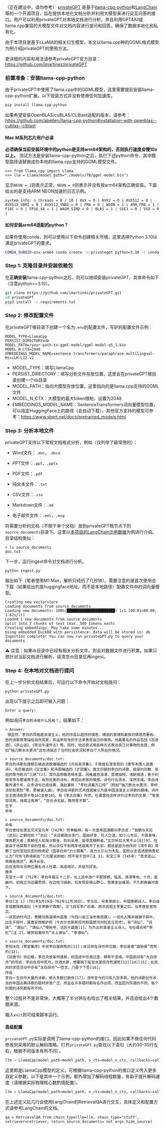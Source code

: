 （正在建设中，请勿参考）
[privateGPT](https://github.com/imartinez/privateGPT) 是基于[llama-cpp-python](https://github.com/abetlen/llama-cpp-python)和[LangChain](https://github.com/hwchase17/langchain)等的一个开源项目，旨在提供本地化文档分析并利用大模型来进行交互问答的接口。用户可以利用privateGPT对本地文档进行分析，并且利用GPT4All或llama.cpp兼容的大模型文件对文档内容进行提问和回答，确保了数据本地化和私有化。

由于本项目是基于LLaMA的相关衍生模型，本文以llama.cpp种的GGML格式模型为例介绍privateGPT的使用方法。

更详细的内容和用法请参考privateGPT官方目录：https://github.com/imartinez/privateGPT

### 前置准备：安装llama-cpp-python

由于privateGPT中使用了llama.cpp中的GGML模型，这里需要提前安装llama-cpp-python扩展。以下安装方式并没有使用任何加速库。

```bash
pip install llama-cpp-python
```

如果希望安装OpenBLAS/cuBLAS/CLBlast适配的版本，请参考：https://github.com/abetlen/llama-cpp-python#installation-with-openblas--cublas--clblast

#### Mac M系列芯片用户必读

**必须确保当前安装环境中的python是支持arm64架构的，否则执行速度会慢10x以上。**
测试方法是安装llama-cpp-python之后，执行下述python命令，其中模型路径请替换成你本地的llama.cpp支持的GGML模型文件。

```
>>> from llama_cpp import Llama
>>> llm = Llama(model_path="./models/7B/ggml-model.bin")
```

显示`NEON = 1`则表示正常，`NEON = 0`则表示并没有按arm64架构正确安装。下面给出的是支持ARM NEON加速的日志示例。

```
system_info: n_threads = 8 / 10 | AVX = 0 | AVX2 = 0 | AVX512 = 0 | AVX512_VBMI = 0 | AVX512_VNNI = 0 | FMA = 0 | NEON = 1 | ARM_FMA = 1 | F16C = 0 | FP16_VA = 1 | WASM_SIMD = 0 | BLAS = 1 | SSE3 = 0 | VSX = 0 |
```

#### 如何安装arm64适配的python？

如果你使用conda，则可以使用以下命令创建相关环境，这里选择Python 3.10以满足privateGPT的要求。

```bash
CONDA_SUBDIR=osx-arm64 conda create -n privategpt python=3.10 -c conda-forge
```

### Step 1: 克隆目录并安装依赖包

在**正确安装**llama-cpp-python之后，则可以继续安装privateGPT，具体命令如下（注意python>=3.10）。

```bash
git clone https://github.com/imartinez/privateGPT.git
cd privateGPT
pip3 install -r requirements.txt
```

### Step 2: 修改配置文件

在privateGPT根目录下创建一个名为`.env`的配置文件，写好的配置文件示例：

```
MODEL_TYPE=LlamaCpp
PERSIST_DIRECTORY=db
MODEL_PATH=/your-path-to-ggml-model/ggml-model-q5_1.bin
MODEL_N_CTX=2048
EMBEDDINGS_MODEL_NAME=sentence-transformers/paraphrase-multilingual-MiniLM-L12-v2
```

- MODEL_TYPE：填写LlamaCpp
- PERSIST_DIRECTORY：填写分析文件存放位置，这里会在privateGPT根目录创建一个`db`目录
- MODEL_PATH：指向大模型存放位置，这里指向的是llama.cpp支持的GGML文件
- MODEL_N_CTX：大模型的最大token限制，设置为2048
- EMBEDDINGS_MODEL_NAME：SentenceTransformers词向量模型位置，可以指定HuggingFace上的路径（会自动下载），其他官方支持的模型可参考：https://www.sbert.net/docs/pretrained_models.html

### Step 3: 分析本地文件

privateGPT支持以下常规文档格式分析，例如（仅列举了最常用的）：

- Word文件：`.doc`，`.docx`
- PPT文件：`.ppt`，`.pptx`
- PDF文件：`.pdf`
- 纯文本文件：`.txt`
- CSV文件：`.csv`

- Markdown文件：`.md`
- 电子邮件文件：`.eml`，`.msg`

将需要分析的文档（不限于单个文档）放到privateGPT根节点下的`source_documents`目录下。这里以[本项目的LangChain示例数据](https://github.com/ymcui/Chinese-LLaMA-Alpaca/blob/main/scripts/langchain_demo/doc.txt)为例进行介绍。目录结构类似：

```
> ls source_documents
doc.txt
```

下一步，运行ingest命令对文档进行分析。

```
python ingest.py
```

输出如下（笔者使用M1 Max，解析只经历了几秒钟）。需要注意的是首次使用会下载（如果给出的是huggingface地址，而不是本地路径）配置文件中的词向量模型。

```
Creating new vectorstore
Loading documents from source_documents
Loading new documents: 100%|██████████████████████| 1/1 [00:01<00:00,  1.42s/it]
Loaded 1 new documents from source_documents
Split into 7 chunks of text (max. 500 tokens each)
Creating embeddings. May take some minutes...
Using embedded DuckDB with persistence: data will be stored in: db
Ingestion complete! You can now run privateGPT.py to query your documents
```

⚠️ 注意：如果`db`目录中已经有相关分析文件，则会对数据文件进行积累。如果只想针对当前文档进行解析，请清空`db`目录后再ingest。

### Step 4: 在本地对文档进行提问

在上一步分析文档结束后，可运行以下命令开始对文档提问：

```
python privateGPT.py
```

出现以下提示之后即可输入问题：

```
Enter a query: 
```

例如询问`李白的诗是什么风格？`，结果如下：

```
> Answer:
 很显然，李白的风格是浪漫主义。他的作品以超然的情思、瑰丽的意境和豪放的情感而著称。他的诗歌常常描绘自然风景，并运用夸张的手法来表现自己的情感。他最著名的作品包括《将进酒》、《庐山谣》、《夜泊牛渚怀古》等。同时，他还尝试用各种方式表达自己对事物的态度，例如“抽刀断水水更流”这句诗描述了当时社会状况和李白个人所处的境况。

> source_documents/doc.txt:
李白的诗歌在唐朝已被选进殷璠编选的《河岳英灵集》、于敦煌石室发现的《唐写本唐人选唐诗》、韦庄编选的《又玄集》和韦縠编选的《才调集》。唐文宗御封李白的诗歌、裴旻的剑舞、张旭的草书称为“三绝”[2]。其作品想像奇特丰富，风格雄奇浪漫，意境独特，清新俊逸；善于利用夸饰与譬喻等手法、自然优美的词句，表现出奔放的情感。诗句行云流水，浑然天成。李白诗篇传诵千年，众多诗句已成经典，清赵翼称：“李杜诗篇万口传”（例如“抽刀断水水更流，举杯消愁愁更愁”等，更被谱入曲）。李白在诗歌的艺术成就被认为是中国浪漫主义诗歌的巅峰。诗作在全唐诗收录于卷161至卷185。有《李太白集》传世。杜甫曾经这样评价过李白的文章：“笔落惊风雨，诗成泣鬼神”、“白也诗无敌，飘然思不群”。
生平
早年

> source_documents/doc.txt:
中年
李白曾经在唐玄宗天宝元年（742年）供奉翰林。有一次皇帝因酒酣问李白说：“我朝与天后（武后）之朝何如？”白曰：“天后朝政出多门，国由奸幸，任人之道，如小儿市瓜，不择香味，惟拣肥大者；我朝任人如淘沙取金，剖石采用，皆得其精粹者。”玄宗听后大笑不止[8][9]。但是由于他桀骜不驯的性格，所以仅仅不到两年他就离开了长安。据说是因为他作的《清平调》得罪了当时宠冠后宫的杨贵妃（因李白命“力士脱靴”，高力士引以为大耻，因而以言语诱使杨贵妃认为“可怜飞燕倚新妆”几句是讽刺她）而不容于宫中[注 3]。天宝三年（745年）“恳求还山，帝赐金放还”，离开长安。
后在洛阳与另两位著名诗人杜甫、高适相识，并结为好友。
晚年
天宝十一年（752年）李白年届五十二岁，北上途中游广平郡邯郸、临洺、清漳等地。十月，抵幽州。初有立功边疆思想，在边地习骑射。后发现安禄山野心，登黄金台痛哭。不久即离幽州南下。

> source_documents/doc.txt:
李白[注 1]（701年5月19日—762年11月30日），字太白，号青莲居士，中国唐朝诗人。李白自言祖籍陇西成纪（今甘肃静宁西南），汉飞将军李广后裔，西凉武昭王李暠之后，与李唐皇室同宗。
一说其幼时内迁，寄籍剑南道绵州昌隆（今四川省江油市青莲镇）。一说先人隋末被窜于碎叶，出生于碎叶，属唐安西都护府（今吉尔吉斯斯坦共和国楚河州托克马克市）。有“诗仙”、“诗侠”、“酒仙”、“谪仙人”等称呼，活跃于盛唐[1]，为杰出的浪漫主义诗人。与杜甫合称“李杜”[注 2]。被贺知章呼为“天上谪仙”、“李谪仙”。

> source_documents/doc.txt:
李阳冰在《草堂集序》中说李白是病死的[11]；皮日休在诗作中记载，李白是患“腐胁疾”而死的[12]。
《旧唐书》则记载，李白流放虽然遇赦，但因途中饮酒过度，醉死于宣城。中国民间有“太白捞月”的传说：李白在舟中赏月，饮酒大醉，想要跳下船至水里捞月而溺死[13][14][15]；在民间的求签活动中亦有“太白捞月”一签文，乃是下下签[16]。
作品
李白一生创作大量的诗歌，绝大多数已散佚[17]，流传至今的只有九百多首。他的诗歌创作涉及的中国古典诗歌的题材非常广泛，而且在许多题材都有名作出现，而且因为际遇的不同，每个时期的诗风都有所不同。
```

整个过程并不是非常快，大概等了半分钟左右给出了相关结果，并且会给出4个数据来源。

输入`exit`则可结束脚本运行。

#### 高级配置

`privateGPT.py`实际是调用了llama-cpp-python的接口，因此如果不做任何代码修改则采用的默认解码策略。打开`privateGPT.py`查找以下语句（大约30-35行左右，根据不同版本有所不同）。

```python
llm = LlamaCpp(model_path=model_path, n_ctx=model_n_ctx, callbacks=callbacks, verbose=False)
```

这里即是LlamaCpp模型的定义，可根据llama-cpp-python的接口定义传入更多自定义参数，以下是其中一个示例，额外增加了解码线程数量，有助于提升解码速度（请根据实际物理核心数酌情配置）。

```python
llm = LlamaCpp(model_path=model_path, n_ctx=model_n_ctx, callbacks=callbacks, verbose=False, n_threads=8)
```

在上述定义后几行会使用LangChain的RetrievalQA进行交互，具体定义和配置方式请参考LangChain的文档。

```
qa = RetrievalQA.from_chain_type(llm=llm, chain_type="stuff", retriever=retriever, return_source_documents= not args.hide_source)
```

